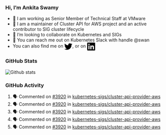### Hi, I’m Ankita Swamy

- 💼 I am working as Senior Member of Technical Staff at VMware
- 👀 I am a maintainer of Cluster API for AWS project and an active contributor to SIG cluster lifecycle
- 💞️ I’m looking to collaborate on Kubernetes and SIGs
- 💬 You can reach me out on Kubernetes Slack with handle @swan
- You can also find me on <a href="https://twitter.com/SwamyAnkita" target="blank"><img align="center" src="https://raw.githubusercontent.com/Ankitasw/Ankitasw/master/svg/twitter.svg" alt="Ankitasw" height="25" width="25" color="#1DA1f2" /></a>, or on <a href="https://www.linkedin.com/in/Ankitaswamy/" target="blank"><img align="center" src="https://raw.githubusercontent.com/Ankitasw/Ankitasw/master/svg/linkedin.svg" alt="Ankitasw" height="25" width="25" /></a>

### GitHub Stats
![Github stats](https://github-readme-stats.vercel.app/api?username=Ankitasw&count_private=true&show_icons=true&theme=tokyonight)

### GitHub Activity 
<!--START_SECTION:activity-->
1. 🗣 Commented on [#3920](https://github.com/kubernetes-sigs/cluster-api-provider-aws/issues/3920) in [kubernetes-sigs/cluster-api-provider-aws](https://github.com/kubernetes-sigs/cluster-api-provider-aws)
2. 🗣 Commented on [#3920](https://github.com/kubernetes-sigs/cluster-api-provider-aws/issues/3920) in [kubernetes-sigs/cluster-api-provider-aws](https://github.com/kubernetes-sigs/cluster-api-provider-aws)
3. 🗣 Commented on [#3920](https://github.com/kubernetes-sigs/cluster-api-provider-aws/issues/3920) in [kubernetes-sigs/cluster-api-provider-aws](https://github.com/kubernetes-sigs/cluster-api-provider-aws)
4. 🗣 Commented on [#3920](https://github.com/kubernetes-sigs/cluster-api-provider-aws/issues/3920) in [kubernetes-sigs/cluster-api-provider-aws](https://github.com/kubernetes-sigs/cluster-api-provider-aws)
5. 🗣 Commented on [#3920](https://github.com/kubernetes-sigs/cluster-api-provider-aws/issues/3920) in [kubernetes-sigs/cluster-api-provider-aws](https://github.com/kubernetes-sigs/cluster-api-provider-aws)
<!--END_SECTION:activity-->
